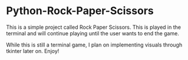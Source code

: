 # Python-Rock-Paper-Scissors
This is a simple project called Rock Paper Scissors. This is played in the terminal and will continue playing until the user wants to end the game.

While this is still a terminal game, I plan on implementing visuals through tkinter later on. Enjoy!

